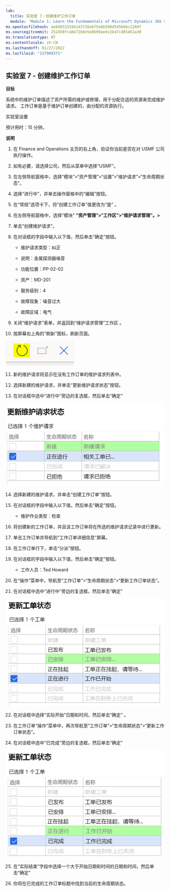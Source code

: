 ```yaml
---
lab:
  title: 实验室 7：创建维护工作订单
  module: 'Module 1: Learn the Fundamentals of Microsoft Dynamics 365 Supply Chain Management'
ms.openlocfilehash: ae848333194143720a6f5ebb598d5d566bc2260f
ms.sourcegitcommit: 252458fca8e71b6e5e8b99ae4c2b47cd85461a30
ms.translationtype: HT
ms.contentlocale: zh-CN
ms.lasthandoff: 01/27/2022
ms.locfileid: "137909371"
---
```

## <a name="lab-7---create-a-maintenance-work-order"></a>实验室 7 - 创建维护工作订单

**目标**

系统中的维护订单描述了资产所需的维护或修理，用于分配合适的资源来完成维护请求。 工作订单是基于维护订单创建的，由分配的资源执行。

实验室设置

预计用时：15 分钟。

**说明**

1. 在 Finance and Operations 主页的右上角，验证你当前是否在对 USMF 公司执行操作。

2. 如有必要，请选择公司，然后从菜单中选择“USMF”。

3. 在左侧导航窗格中，选择“模块”&gt;“资产管理”&gt;“设置”&gt;“维护请求”&gt;“生命周期状态”。 

4. 选择“进行中”，并单击操作窗格中的“编辑”按钮。

5. 在“常规”选项卡下，将“创建工作订单”值更改为“是” 。

6. 在左侧导航窗格中，选择“模块” **“资产管理”&gt;“工作区”&gt;“维护请求管理”。&gt;**

7. 单击“创建维护请求”。

8. 在对话框的字段中输入以下值，然后单击“确定”按钮。

    - 维护请求类型：纠正

    - 说明：金属探测器噪音

    - 功能位置：PP-02-02

    - 资产：MD-201

    - 服务级别：4

    - 故障现象：噪音过大

    - 故障区域：电气 

9. 关闭“维护请求”表单，并返回到“维护请求管理”工作区 。

10. 按屏幕右上角的“刷新”图标，刷新页面。

![“刷新”图标的屏幕截图](./media/lab-create-a-maintenance-request-01.png)

11. 新的维护请求将显示在没有工作订单的维护请求列表中。

12. 选择新建的维护请求，并单击“更新维护请求状态”按钮。 

13. 在对话框中选中“进行中”旁边的复选框，然后单击“确定”

![要选择的订单项的屏幕截图](./media/lab-create-a-maintenance-request-02.png) 


14. 选择新建的维护请求，并单击“创建工作订单”按钮。 

15. 在对话框的字段中输入以下值，然后单击“确定”按钮。

    - 维护作业类型：检查

16. 将创建新的工作订单，并且该工作订单将在所选的维护请求记录中进行更新。

17. 单击工作订单并导航到“工作订单详细信息”屏幕。

18. 在工作订单行下，单击“分派”按钮。

19. 在对话框的字段中输入以下值，然后单击“确定”按钮。

    - 工作人员：Ted Howard

20. 在“操作”菜单中，导航至“工作订单”&gt;“生命周期状态”&gt;“更新工作订单状态”。

21. 在对话框中选中“进行中”旁边的复选框，然后单击“确定”

![要选择的订单项的屏幕截图](./media/lab-create-a-maintenance-request-03.png)

22. 在对话框中选择“实际开始”日期和时间，然后单击“确定” 。

23. 在工作订单“操作”菜单中，再次导航至“工作订单”&gt;“生命周期状态”&gt;“更新工作订单状态”。

24. 在对话框中选中“已完成”旁边的复选框，然后单击“确定”

![要选择的订单项的屏幕截图](./media/lab-create-a-maintenance-request-04.png)

25. 在“实际结束”字段中选择一个大于开始日期和时间的日期和时间，然后单击“确定”

26. 你将在已完成的工作订单标题中找到当前的生命周期状态。
